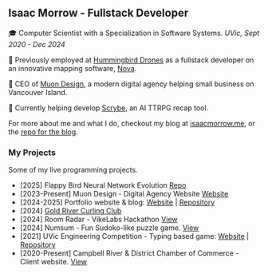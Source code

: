## Isaac Morrow - Fullstack Developer
🎓 Computer Scientist with a Specialization in Software Systems. _UVic, Sept 2020 - Dec 2024_

💼 Previously employed at [Hummingbird Drones](https://www.hummingbirddrones.ca/) as a fullstack developer on an innovative mapping software, [Nova](https://www.mapnova.com/).

🚀 CEO of [Muon Design](https://muon.design/), a modern digital agency helping small business on Vancouver Island.

🌱 Currently helping develop [Scrybe](https://www.scrybequill.com/), an AI TTRPG recap tool.


For more about me and what I do, checkout my blog at [isaacmorrow.me](https://www.isaacmorrow.me), or the [repo for the blog](https://github.com/Toranian/go-blog).

### My Projects
Some of my live programming projects.
- [2025] Flappy Bird Neural Network Evolution [Repo](https://github.com/Toranian/ml-flappy-bird)
- [2023-Present] Muon Design - Digital Agency Website [Website](https://muon.design/)
- [2024-2025] Portfolio website & blog: [Website](https://www.isaacmorrow.me) | [Repository](https://github.com/Toranian/go-blog)
- [2024] [Gold River Curling Club](https://goldrivercurlingclub.ca/)
- [2024] Room Radar - VikeLabs Hackathon [View](https://student-housing-finder-blue.vercel.app/)
- [2024] Numsum - Fun Sudoko-like puzzle game. [View](https://numsum.vercel.app/) 
- [2021] UVic Engineering Competition - Typing based game: [Website](https://toranian.github.io/word-duels/) | [Repository](https://github.com/Toranian/portfolio-project)
- [2020-Present] Campbell River & District Chamber of Commerce - Client website. [View](https://campbellriverchamber.ca/)


